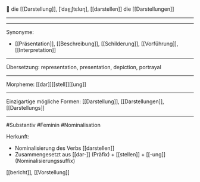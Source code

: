 🔵 die [[Darstellung]], [ˈdaɐ̯ˌʃtɛlʊŋ], [[darstellen]]
die [[Darstellungen]]

---


---
Synonyme:
- [[Präsentation]], [[Beschreibung]], [[Schilderung]], [[Vorführung]], [[Interpretation]]

---
Übersetzung: representation, presentation, depiction, portrayal

---
Morpheme:
[[dar]][[stell]][[ung]]

---
Einzigartige mögliche Formen: [[Darstellung]], [[Darstellungen]], [[Darstellungs]]

---
#Substantiv #Feminin #Nominalisation

Herkunft: 
- Nominalisierung des Verbs [[darstellen]]
- Zusammengesetzt aus [[dar-]] (Präfix) + [[stellen]] + [[-ung]] (Nominalisierungssuffix)



[[bericht]], [[Vorstellung]]